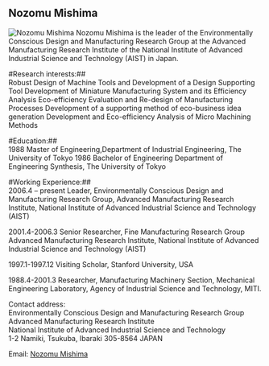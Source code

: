 ## Nozomu Mishima

![Nozomu Mishima](/4m-association/assets/images/files/N_Mishima.JPG)
Nozomu Mishima is the leader of the Environmentally Conscious Design and Manufacturing Research Group at the Advanced Manufacturing Research Institute of the National Institute of Advanced Industrial Science and Technology (AIST) in Japan.  

#Research interests:##  
Robust Design of Machine Tools and Development of a Design Supporting Tool Development of Miniature Manufacturing System and its Efficiency Analysis Eco-efficiency Evaluation and Re-design of Manufacturing Processes Development of a supporting method of eco-business idea generation Development and Eco-efficiency Analysis of Micro Machining Methods

#Education:##  
1988 Master of Engineering,Department of Industrial Engineering, The University of   Tokyo
1986			Bachelor of Engineering
Department of Engineering Synthesis, The University of Tokyo

#Working Experience:##  
2006.4 – present	Leader, Environmentally Conscious Design and Manufacturing Research Group, Advanced Manufacturing Research Institute, National Institute of Advanced Industrial Science and Technology (AIST)  

2001.4-2006.3	Senior Researcher, Fine Manufacturing Research Group
Advanced Manufacturing Research Institute, National Institute of Advanced Industrial Science and Technology (AIST)  

1997.1-1997.12	Visiting Scholar, Stanford University, USA  

1988.4-2001.3	Researcher, Manufacturing Machinery Section, Mechanical Engineering Laboratory, Agency of Industrial Science and Technology, MITI.

Contact address:  
Environmentally Conscious Design and Manufacturing Research Group  
Advanced Manufacturing Research Institute  
National Institute of Advanced Industrial Science and Technology  
1-2 Namiki, Tsukuba, Ibaraki 305-8564 JAPAN  

Email: [Nozomu Mishima](mailto:n-mishima@aist.go.jp)  
  
